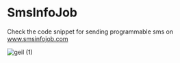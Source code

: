 # SmsInfoJob

Check the code snippet for sending programmable sms on www.smsinfojob.com

![geil (1)](https://user-images.githubusercontent.com/21340962/116579183-6e4d5780-a912-11eb-86c9-a488e4e68518.gif)

